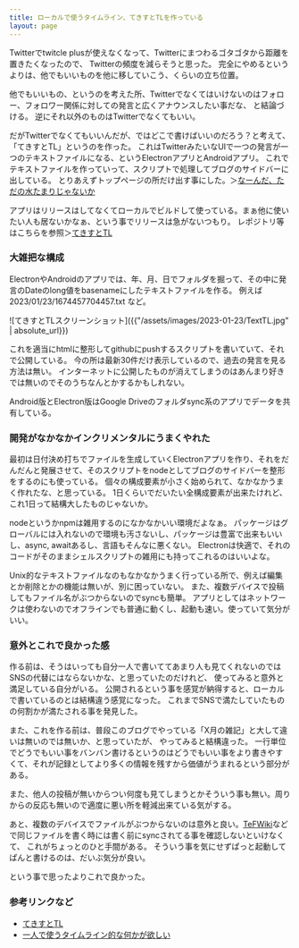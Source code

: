 ```yaml
---
title: ローカルで使うタイムライン、てきすとTLを作っている
layout: page
---
```

Twitterでtwitcle plusが使えなくなって、Twitterにまつわるゴタゴタから距離を置きたくなったので、
Twitterの頻度を減らそうと思った。
完全にやめるというよりは、他でもいいものを他に移していこう、くらいの立ち位置。

他でもいいもの、というのを考えた所、Twitterでなくてはいけないのはフォロー、フォロワー関係に対しての発言と広くアナウンスしたい事だな、
と結論づける。
逆にそれ以外のものはTwitterでなくてもいい。

だがTwitterでなくてもいいんだが、ではどこで書けばいいのだろう？と考えて、「てきすとTL」というのを作った。
これはTwitterみたいなUIで一つの発言が一つのテキストファイルになる、というElectronアプリとAndroidアプリ。
これでテキストファイルを作っていって、スクリプトで処理してブログのサイドバーに出している。
とりあえずトップページの所だけ出す事にした。＞[なーんだ、ただの水たまりじゃないか](https://karino2.github.io/)

アプリはリリースはしてなくてローカルでビルドして使っている。まぁ他に使いたい人も居ないかなぁ、という事でリリースは急がないつもり。
レポジトリ等はこちらを参照＞[てきすとTL](https://karino2.github.io/RandomThoughts/てきすとTL)

### 大雑把な構成

ElectronやAndroidのアプリでは、年、月、日でフォルダを掘って、その中に発言のDateのlong値をbasenameにしたテキストファイルを作る。
例えば 2023/01/23/1674457704457.txt など。

![てきすとTLスクリーンショット]({{"/assets/images/2023-01-23/TextTL.jpg" | absolute_url}})

これを適当にhtmlに整形してgithubにpushするスクリプトを書いていて、それで公開している。
今の所は最新30件だけ表示しているので、過去の発言を見る方法は無い。
インターネットに公開したものが消えてしまうのはあんまり好きでは無いのでそのうちなんとかするかもしれない。

Android版とElectron版はGoogle Driveのフォルダsync系のアプリでデータを共有している。

### 開発がなかなかインクリメンタルにうまくやれた

最初は日付決め打ちでファイルを生成していくElectronアプリを作り、それをだんだんと発展させて、そのスクリプトをnodeとしてブログのサイドバーを整形をするのにも使っている。
個々の構成要素が小さく始められて、なかなかうまく作れたな、と思っている。
1日くらいでだいたい全構成要素が出来たけれど、これ1日って結構大したものじゃないか。

nodeというかnpmは雑用するのになかなかいい環境だよなぁ。
パッケージはグローバルには入れないので環境も汚さないし、パッケージは豊富で出来もいいし、async, awaitあるし、言語もそんなに悪くない。
Electronは快適で、それのコードがそのままシェルスクリプトの雑用にも持ってこれるのはいいよな。

Unix的なテキストファイルなのもなかなかうまく行っている所で、例えば編集とか削除とかの機能は無いが、別に困っていない。
また、複数デバイスで投稿してもファイル名がぶつからないのでsyncも簡単。
アプリとしてはネットワークは使わないのでオフラインでも普通に動くし、起動も速い。使っていて気分がいい。

### 意外とこれで良かった感

作る前は、そうはいっても自分一人で書いててあまり人も見てくれないのではSNSの代替にはならないかな、と思っていたのだけれど、
使ってみると意外と満足している自分がいる。
公開されるという事を感覚が納得すると、ローカルで書いているのとは結構違う感覚になった。
これまでSNSで満たしていたものの何割かが満たされる事を発見した。

また、これを作る前は、普段このブログでやっている「X月の雑記」と大して違いは無いのでは無いか、と思っていたが、
やってみると結構違った。
一行単位でどうでもいい事をバンバン書けるというのはどうでもいい事をより書きやすくて、それが記録としてより多くの情報を残すから価値がうまれるという部分がある。

また、他人の投稿が無いからつい何度も見てしまうとかそういう事も無い。周りからの反応も無いので適度に悪い所を軽減出来ている気がする。

あと、複数のデバイスでファイルがぶつからないのは意外と良い。[TeFWiki](https://karino2.github.io/RandomThoughts/TeFWiki)などで同じファイルを書く時には書く前にsyncされてる事を確認しないといけなくて、
これがちょっとのひと手間がある。
そういう事を気にせずぱっと起動してぱんと書けるのは、だいぶ気分が良い。

という事で思ったよりこれで良かった。

### 参考リンクなど

- [てきすとTL](https://karino2.github.io/RandomThoughts/てきすとTL)
- [一人で使うタイムライン的な何かが欲しい](https://karino2.github.io/RandomThoughts/一人で使うタイムライン的な何かが欲しい)